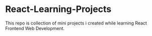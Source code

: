 # React-Learning-Projects
This repo is collection of mini projects i created while learning React Frontend Web Development.
